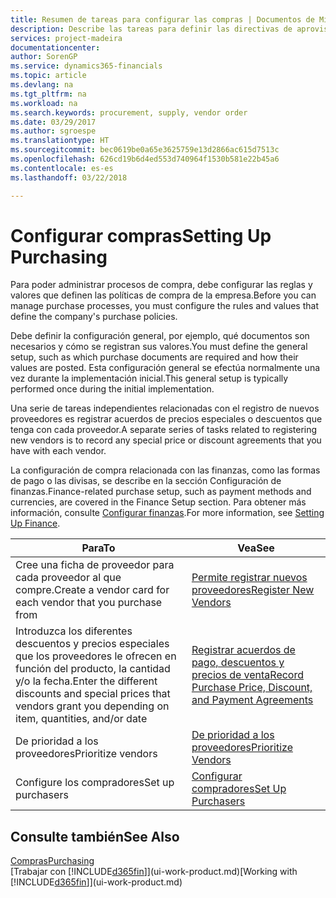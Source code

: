 ```yaml
---
title: Resumen de tareas para configurar las compras | Documentos de Microsoft
description: Describe las tareas para definir las directivas de aprovisionamiento de su empresa y configurar sus procesos de compra.
services: project-madeira
documentationcenter: 
author: SorenGP
ms.service: dynamics365-financials
ms.topic: article
ms.devlang: na
ms.tgt_pltfrm: na
ms.workload: na
ms.search.keywords: procurement, supply, vendor order
ms.date: 03/29/2017
ms.author: sgroespe
ms.translationtype: HT
ms.sourcegitcommit: bec0619be0a65e3625759e13d2866ac615d7513c
ms.openlocfilehash: 626cd19b6d4ed553d740964f1530b581e22b45a6
ms.contentlocale: es-es
ms.lasthandoff: 03/22/2018

---
```

# <a name="setting-up-purchasing"></a><span data-ttu-id="5c865-103">Configurar compras</span><span class="sxs-lookup"><span data-stu-id="5c865-103">Setting Up Purchasing</span></span>
<span data-ttu-id="5c865-104">Para poder administrar procesos de compra, debe configurar las reglas y valores que definen las políticas de compra de la empresa.</span><span class="sxs-lookup"><span data-stu-id="5c865-104">Before you can manage purchase processes, you must configure the rules and values that define the company's purchase policies.</span></span>

<span data-ttu-id="5c865-105">Debe definir la configuración general, por ejemplo, qué documentos son necesarios y cómo se registran sus valores.</span><span class="sxs-lookup"><span data-stu-id="5c865-105">You must define the general setup, such as which purchase documents are required and how their values are posted.</span></span> <span data-ttu-id="5c865-106">Esta configuración general se efectúa normalmente una vez durante la implementación inicial.</span><span class="sxs-lookup"><span data-stu-id="5c865-106">This general setup is typically performed once during the initial implementation.</span></span>

<span data-ttu-id="5c865-107">Una serie de tareas independientes relacionadas con el registro de nuevos proveedores es registrar acuerdos de precios especiales o descuentos que tenga con cada proveedor.</span><span class="sxs-lookup"><span data-stu-id="5c865-107">A separate series of tasks related to registering new vendors is to record any special price or discount agreements that you have with each vendor.</span></span>

<span data-ttu-id="5c865-108">La configuración de compra relacionada con las finanzas, como las formas de pago o las divisas, se describe en la sección Configuración de finanzas.</span><span class="sxs-lookup"><span data-stu-id="5c865-108">Finance-related purchase setup, such as payment methods and currencies, are covered in the Finance Setup section.</span></span> <span data-ttu-id="5c865-109">Para obtener más información, consulte [Configurar finanzas](finance-setup-finance.md).</span><span class="sxs-lookup"><span data-stu-id="5c865-109">For more information, see [Setting Up Finance](finance-setup-finance.md).</span></span>

| <span data-ttu-id="5c865-110">Para</span><span class="sxs-lookup"><span data-stu-id="5c865-110">To</span></span> | <span data-ttu-id="5c865-111">Vea</span><span class="sxs-lookup"><span data-stu-id="5c865-111">See</span></span> |
| --- | --- |
| <span data-ttu-id="5c865-112">Cree una ficha de proveedor para cada proveedor al que compre.</span><span class="sxs-lookup"><span data-stu-id="5c865-112">Create a vendor card for each vendor that you purchase from</span></span>|[<span data-ttu-id="5c865-113">Permite registrar nuevos proveedores</span><span class="sxs-lookup"><span data-stu-id="5c865-113">Register New Vendors</span></span>](purchasing-how-register-new-vendors.md) |
| <span data-ttu-id="5c865-114">Introduzca los diferentes descuentos y precios especiales que los proveedores le ofrecen en función del producto, la cantidad y/o la fecha.</span><span class="sxs-lookup"><span data-stu-id="5c865-114">Enter the different discounts and special prices that vendors grant you depending on item, quantities, and/or date</span></span> |[<span data-ttu-id="5c865-115">Registrar acuerdos de pago, descuentos y precios de venta</span><span class="sxs-lookup"><span data-stu-id="5c865-115">Record Purchase Price, Discount, and Payment Agreements</span></span>](purchasing-how-record-purchase-price-discount-payment-agreements.md) |
| <span data-ttu-id="5c865-116">De prioridad a los proveedores</span><span class="sxs-lookup"><span data-stu-id="5c865-116">Prioritize vendors</span></span> |[<span data-ttu-id="5c865-117">De prioridad a los proveedores</span><span class="sxs-lookup"><span data-stu-id="5c865-117">Prioritize Vendors</span></span>](purchasing-how-prioritize-vendors.md) |
| <span data-ttu-id="5c865-118">Configure los compradores</span><span class="sxs-lookup"><span data-stu-id="5c865-118">Set up purchasers</span></span> |[<span data-ttu-id="5c865-119">Configurar compradores</span><span class="sxs-lookup"><span data-stu-id="5c865-119">Set Up Purchasers</span></span>](purchasing-how-setup-purchasers.md) |

## <a name="see-also"></a><span data-ttu-id="5c865-120">Consulte también</span><span class="sxs-lookup"><span data-stu-id="5c865-120">See Also</span></span>
[<span data-ttu-id="5c865-121">Compras</span><span class="sxs-lookup"><span data-stu-id="5c865-121">Purchasing</span></span>](purchasing-manage-purchasing.md)  
<span data-ttu-id="5c865-122">[Trabajar con [!INCLUDE[d365fin](includes/d365fin_md.md)]](ui-work-product.md)</span><span class="sxs-lookup"><span data-stu-id="5c865-122">[Working with [!INCLUDE[d365fin](includes/d365fin_md.md)]](ui-work-product.md)</span></span>

